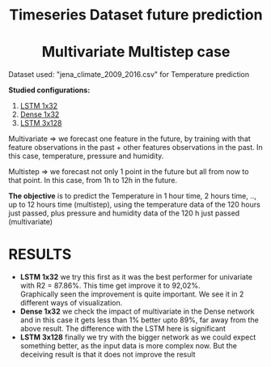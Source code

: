 # <center>Timeseries Dataset future prediction</center>
# <center>Multivariate Multistep case </center>

Dataset used: "jena_climate_2009_2016.csv" for Temperature prediction

<a name="id8"></a>
**Studied configurations:**

1. [LSTM 1x32](#id1)
2. [Dense 1x32](#id2)
3. [LSTM 3x128](#id3)

Multivariate => we forecast one feature in the future, by training with that feature observations in the past + other features observations in the past. In this case, temperature, pressure and humidity.

Multistep => we forecast not only 1 point in the future but all from now to that point. In this case, from 1h to 12h in the future.


**The objective** is to predict the Temperature in 1 hour time, 2 hours time, .., up to 12 hours time (multistep), using the temperature data of the 120 hours just passed, plus pressure and humidity data of the 120 h just passed (multivariate)


# RESULTS
- **LSTM 1x32** we try this first as it was the best performer for univariate with R2 = 87.86%. This time get improve it to 92,02%.  
    Graphically seen the improvement is quite important. We see it in 2 different ways of visualization.
- **Dense 1x32** we check the impact of multivariate in the Dense network and in this case it gets less than 1% better upto 89%, far away from the above result. 
    The difference with the LSTM here is significant
- **LSTM 3x128** finally we try with the bigger network as we could expect something better, as the input data is more complex now. But the deceiving result is that it does not improve the result
